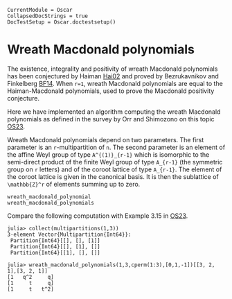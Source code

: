 ```@meta
CurrentModule = Oscar
CollapsedDocStrings = true
DocTestSetup = Oscar.doctestsetup()
```

# Wreath Macdonald polynomials

The existence, integrality and positivity of wreath Macdonald polynomials
 has been conjectured by Haiman [Hai02](@cite) and proved by Bezrukavnikov
 and Finkelberg [BF14](@cite). When ``r=1``, wreath Macdonald polynomials are
 equal to the Haiman-Macdonald polynomials, used to prove the Macdonald positivity conjecture.

Here we have implemented an algorithm computing the wreath Macdonald
 polynomials as defined in the survey by Orr and Shimozono on this topic [OS23](@cite).

Wreath Macdonald polynomials depend on two parameters. The first parameter is
 an ``r``-multipartition of ``n``. The second parameter is an element of the affine Weyl group
 of type ``A^{(1)}_{r-1}`` which is isomorphic to the semi-direct product of the finite Weyl group
 of type ``A_{r-1}`` (the symmetric group on ``r`` letters) and of the coroot lattice of type ``A_{r-1}``.
 The element of the coroot lattice is given in the canonical basis. It is then the sublattice
of ``\mathbb{Z}^r`` of elements summing up to zero.

```@docs
wreath_macdonald_polynomial
wreath_macdonald_polynomials
```

Compare the following computation with Example 3.15 in [OS23](@cite).

```jldoctest
julia> collect(multipartitions(1,3))
3-element Vector{Multipartition{Int64}}:
 Partition{Int64}[[], [], [1]]
 Partition{Int64}[[], [1], []]
 Partition{Int64}[[1], [], []]

julia> wreath_macdonald_polynomials(1,3,cperm(1:3),[0,1,-1])[[3, 2, 1],[3, 2, 1]]
[1   q^2     q]
[1     t     q]
[1     t   t^2]
```
